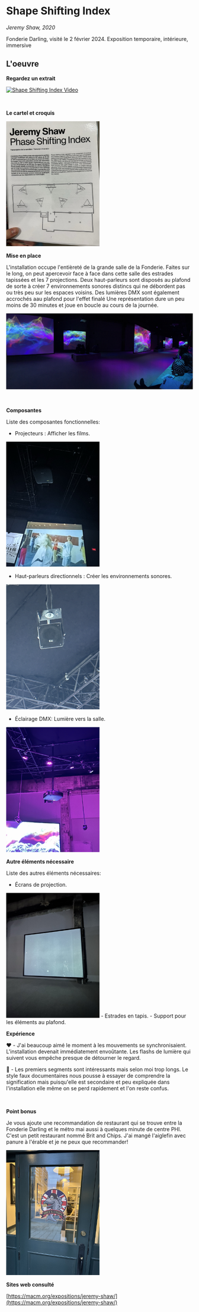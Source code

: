 # Shape Shifting Index
*Jeremy Shaw, 2020*

Fonderie Darling, visité le 2 février 2024.
Exposition temporaire, intérieure, immersive

## L'oeuvre

**Regardez un extrait**

[![Shape Shifting Index Video](https://markdown-videos-api.jorgenkh.no/url?url=https%3A%2F%2Fwww.youtube.com%2Fwatch%3Fv%3D_grfOo_T6cc)](https://www.youtube.com/watch?v=_grfOo_T6cc)

<br>

**Le cartel et croquis**

<img src="https://github.com/RaphBarniques/H24_V11_inspirations_DUMONT/blob/f16acf5aaed2317410047b6177f62c90a76b6437/JEREMY_SHAW_shape_shifting_index/medias/cartel_croquis.png" width="50%">

<br>

**Mise en place**

L'installation occupe l'entièreté de la grande salle de la Fonderie. Faites sur le long, on peut apercevoir face à face dans cette salle des estrades tapissées et les 7 projections. Deux haut-parleurs sont disposés au plafond de sorte à créer 7 environnements sonores distincs qui ne débordent pas ou très peu sur les espaces voisins. Des lumières DMX sont également accrochés aau plafond pour l'effet finalé Une représentation dure un peu moins de 30 minutes et joue en boucle au cours de la journée.

![Installation](https://github.com/RaphBarniques/H24_V11_inspirations_DUMONT/blob/f16acf5aaed2317410047b6177f62c90a76b6437/JEREMY_SHAW_shape_shifting_index/medias/pano_oeuvre.png)

<br>

**Composantes**

Liste des composantes fonctionnelles:

- Projecteurs : Afficher les films.
<img src="https://github.com/RaphBarniques/H24_V11_inspirations_DUMONT/blob/f16acf5aaed2317410047b6177f62c90a76b6437/JEREMY_SHAW_shape_shifting_index/medias/ecran_projecteur.png" width="50%">

- Haut-parleurs directionnels  : Créer les environnements sonores.
<img src="https://github.com/RaphBarniques/H24_V11_inspirations_DUMONT/blob/f16acf5aaed2317410047b6177f62c90a76b6437/JEREMY_SHAW_shape_shifting_index/medias/haut_parleur.png" width="50%">

- Éclairage DMX: Lumière vers la salle.
<img src="https://github.com/RaphBarniques/H24_V11_inspirations_DUMONT/blob/f16acf5aaed2317410047b6177f62c90a76b6437/JEREMY_SHAW_shape_shifting_index/medias/lumieres_dmx_plafond.png" width="50%">

**Autre éléments nécessaire**

Liste des autres éléments nécessaires: 

- Écrans de projection.
<img src="https://github.com/RaphBarniques/H24_V11_inspirations_DUMONT/blob/f16acf5aaed2317410047b6177f62c90a76b6437/JEREMY_SHAW_shape_shifting_index/medias/ecran_projection.png" width="50%">
- Estrades en tapis.
- Support pour les éléments au plafond.

<br>

**Expérience**

❤️ - J'ai beaucoup aimé le moment à les mouvements se synchronisaient. L'installation devenait immédiatement envoûtante. Les flashs de lumière qui suivent vous empêche presque de détourner le regard.
  
🤔 - Les premiers segments sont intéressants mais selon moi trop longs. Le style faux documentaires nous pousse à essayer de comprendre la signification mais puisqu'elle est secondaire et peu expliquée dans l'installation elle même on se perd rapidement et l'on reste confus.

<br>

**Point bonus**

Je vous ajoute une recommandation de restaurant qui se trouve entre la Fonderie Darling et le métro mai aussi à quelques minute de centre PHI. C'est un petit restaurant nommé Brit and Chips. J'ai mangé l'aiglefin avec panure à l'érable et je ne peux que recommander! 

<img src="https://github.com/RaphBarniques/H24_V11_inspirations_DUMONT/blob/f16acf5aaed2317410047b6177f62c90a76b6437/JEREMY_SHAW_shape_shifting_index/medias/resto_porte.png" width="50%">

<br>

**Sites web consulté**

[https://macm.org/expositions/jeremy-shaw/](https://macm.org/expositions/jeremy-shaw/)
